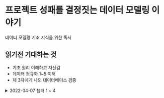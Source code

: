 # 프로젝트 성패를 결정짓는 데이터 모델링 이야기

데이터 모델링 기초 지식을 위한 독서


## 읽기전 기대하는 것

- 기초 원리 이해하고 자신감
- 데이터 정규화 1~5 이해
- 제 3자에게 나의 데이터베이스 검증


<details>
<summary>2022-04-07 챕터 1 ~ 4</summary>


- [챕터 1 모델링?](https://github.com/sendkite/data-modeling/blob/main/chaper01/chapter01.md)
- [챕터 2 데이터를 이해한다는 것](https://github.com/sendkite/data-modeling/blob/main/chapter02/chapter02.md)
- [챕터 9 데이터 구조 읽기](https://github.com/sendkite/data-modeling/blob/main/chapter09/chapter09-data.md)

중간 점검 
+ 요약
  + 대충 데이터적 관점으로 업무를 보고 구현해야한다는 내용임
  + 언제, 누가, 어떤 행위를, 누구와, 무엇을 하는지를 생각하면서 데이터 설계해야함
  + 행위를 중점으로 큰 맥락을 보고 이해할 수 있어야한다고 함 (큰 그림 그리네)


- [챕터 10 Account](https://github.com/sendkite/data-modeling/blob/main/chapter09/chapter10-data.md)
- [챕터 11 분리와 통합](https://github.com/sendkite/data-modeling/blob/main/chapter09/chapter11.md)

+ 요약
  + 데이터 모델링 잘하려면? 
    + 최상위 주체를 찾아서 나누자 (분류) 
    + 유형별로 나누자 (분류)
    + 다 나눴으면 트랜잭션 단위로 통합, 분리하자

</details>
